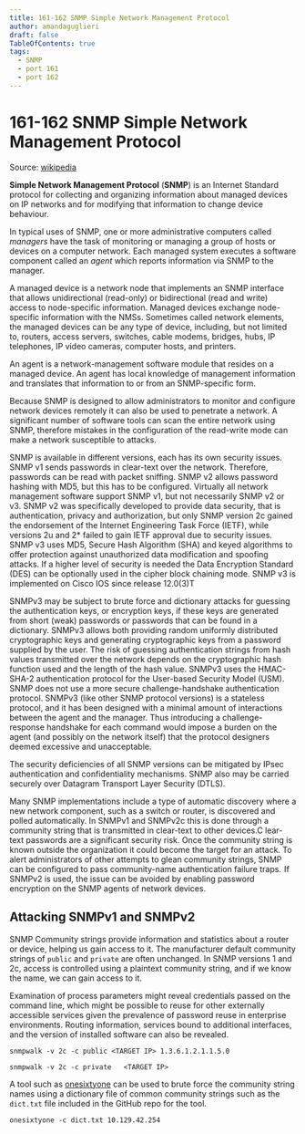 ```yaml
---
title: 161-162 SNMP Simple Network Management Protocol 
author: amandaguglieri
draft: false
TableOfContents: true
tags:
  - SNMP
  - port 161
  - port 162
---
```


# 161-162 SNMP Simple Network Management Protocol 

Source: [wikipedia](https://en.wikipedia.org/wiki/Simple_Network_Management_Protocol)

**Simple Network Management Protocol** (**SNMP**) is an Internet Standard protocol for collecting and organizing information about managed devices on IP networks and for modifying that information to change device behaviour.

In typical uses of SNMP, one or more administrative computers called _managers_ have the task of monitoring or managing a group of hosts or devices on a computer network. Each managed system executes a software component called an _agent_ which reports information via SNMP to the manager.

A managed device is a network node that implements an SNMP interface that allows unidirectional (read-only) or bidirectional (read and write) access to node-specific information. Managed devices exchange node-specific information with the NMSs. Sometimes called network elements, the managed devices can be any type of device, including, but not limited to, routers, access servers, switches, cable modems, bridges, hubs, IP telephones, IP video cameras, computer hosts, and printers.

An agent is a network-management software module that resides on a managed device. An agent has local knowledge of management information and translates that information to or from an SNMP-specific form. 

Because SNMP is designed to allow administrators to monitor and configure network devices remotely it can also be used to penetrate a network. A significant number of software tools can scan the entire network using SNMP, therefore mistakes in the configuration of the read-write mode can make a network susceptible to attacks.

SNMP is available in different versions, each has its own security issues. SNMP v1 sends passwords in clear-text over the network. Therefore, passwords can be read with packet sniffing. SNMP v2 allows password hashing with MD5, but this has to be configured. Virtually all network management software support SNMP v1, but not necessarily SNMP v2 or v3. SNMP v2 was specifically developed to provide data security, that is authentication, privacy and authorization, but only SNMP version 2c gained the endorsement of the Internet Engineering Task Force (IETF), while versions 2u and 2* failed to gain IETF approval due to security issues. SNMP v3 uses MD5, Secure Hash Algorithm (SHA) and keyed algorithms to offer protection against unauthorized data modification and spoofing attacks. If a higher level of security is needed the Data Encryption Standard (DES) can be optionally used in the cipher block chaining mode. SNMP v3 is implemented on Cisco IOS since release 12.0(3)T

SNMPv3 may be subject to brute force and dictionary attacks for guessing the authentication keys, or encryption keys, if these keys are generated from short (weak) passwords or passwords that can be found in a dictionary. SNMPv3 allows both providing random uniformly distributed cryptographic keys and generating cryptographic keys from a password supplied by the user. The risk of guessing authentication strings from hash values transmitted over the network depends on the cryptographic hash function used and the length of the hash value. SNMPv3 uses the HMAC-SHA-2 authentication protocol for the User-based Security Model (USM). SNMP does not use a more secure challenge-handshake authentication protocol. SNMPv3 (like other SNMP protocol versions) is a stateless protocol, and it has been designed with a minimal amount of interactions between the agent and the manager. Thus introducing a challenge-response handshake for each command would impose a burden on the agent (and possibly on the network itself) that the protocol designers deemed excessive and unacceptable.

The security deficiencies of all SNMP versions can be mitigated by IPsec authentication and confidentiality mechanisms. SNMP also may be carried securely over Datagram Transport Layer Security (DTLS).

Many SNMP implementations include a type of automatic discovery where a new network component, such as a switch or router, is discovered and polled automatically. In SNMPv1 and SNMPv2c this is done through a community string that is transmitted in clear-text to other devices.C lear-text passwords are a significant security risk. Once the community string is known outside the organization it could become the target for an attack. To alert administrators of other attempts to glean community strings, SNMP can be configured to pass community-name authentication failure traps.  If SNMPv2 is used, the issue can be avoided by enabling password encryption on the SNMP agents of network devices. 

## Attacking SNMPv1 and SNMPv2

SNMP Community strings provide information and statistics about a router or device, helping us gain access to it. The manufacturer default community strings of `public` and `private` are often unchanged. In SNMP versions 1 and 2c, access is controlled using a plaintext community string, and if we know the name, we can gain access to it.

Examination of process parameters might reveal credentials passed on the command line, which might be possible to reuse for other externally accessible services given the prevalence of password reuse in enterprise environments. Routing information, services bound to additional interfaces, and the version of installed software can also be revealed.

```shell-session
snmpwalk -v 2c -c public <TARGET IP> 1.3.6.1.2.1.1.5.0
```

```shell-session
snmpwalk -v 2c -c private   <TARGET IP>
```


A tool such as [onesixtyone](https://github.com/trailofbits/onesixtyone) can be used to brute force the community string names using a dictionary file of common community strings such as the `dict.txt` file included in the GitHub repo for the tool.

```shell-session
onesixtyone -c dict.txt 10.129.42.254
```

